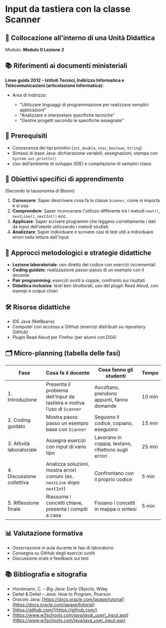 # Input da tastiera con la classe Scanner

## 📌 Collocazione all'interno di una Unità Didattica

Modulo: **Modulo 0 Lezione 2**

## 📚 Riferimenti ai documenti ministeriali

**Linee guida 2012 – Istituti Tecnici, Indirizzo Informatica e Telecomunicazioni (articolazione Informatica):**

* Area di indirizzo:

  * "Utilizzare linguaggi di programmazione per realizzare semplici applicazioni"
  * "Analizzare e interpretare specifiche tecniche"
  * "Gestire progetti secondo le specifiche assegnate"

## 🧠 Prerequisiti

* Conoscenza dei tipi primitivi (`int`, `double`, `char`, `boolean`, `String`)
* Sintassi di base Java: dichiarazione variabili, assegnazioni, stampa con `System.out.println()`
* Uso dell’ambiente di sviluppo (IDE) e compilazione di semplici classi

## 🎯 Obiettivi specifici di apprendimento

(Secondo la tassonomia di Bloom)

1. **Conoscere**: Saper descrivere cosa fa la classe `Scanner`, come si importa e si usa.
2. **Comprendere**: Saper riconoscere l'utilizzo differente tra i metodi `next()`, `nextLine()`, `nextInt()` ecc.
3. **Applicare**: Saper scrivere programmi che leggano correttamente i dati da input dell’utente utilizzando i metodi studiati.
4. **Analizzare**: Saper individuare e scrivere casi di test utili a individuare errori nella lettura dell'input

## 🧩 Approcci metodologici e strategie didattiche

* **Lezione laboratoriale**: uso diretto del codice con esercizi incrementali
* **Coding guidato**: realizzazione passo-passo di un esempio con il docente
* **Pair programming**: esercizi svolti a coppie, confronto sui risultati
* **Didattica inclusiva**: testi ben strutturati, uso del plugin Read Aloud, con esempi e output chiari

## 🛠️ Risorse didattiche

* IDE Java (NetBeans)
* Computer con accesso a GitHub (esercizi distribuiti su repository GitHub)
* Plugin Read Aloud per Firefox (per alunni con DSA)

## 🗂️ Micro-planning (tabella delle fasi)

| Fase                      | Cosa fa il docente                                                       | Cosa fanno gli studenti                              | Tempo  |
| ------------------------- | ------------------------------------------------------------------------ | ---------------------------------------------------- | ------ |
| 1. Introduzione           | Presenta il problema dell’input da tastiera e motiva l’uso di `Scanner`  | Ascoltano, prendono appunti, fanno domande           | 10 min |
| 2. Coding guidato         | Mostra passo passo un esempio base con `Scanner`                         | Seguono il codice, copiano, eseguono                 | 15 min |
| 3. Attività laboratoriale | Assegna esercizi con input di vario tipo                                 | Lavorano in coppia, testano, riflettono sugli errori | 25 min |
| 4. Discussione collettiva | Analizza soluzioni, mostra errori comuni (es. `nextLine` dopo `nextInt`) | Confrontano con il proprio codice                    | 5 min  |
| 5. Riflessione finale     | Riassume i concetti chiave, presenta i compiti a casa                    | Fissano i concetti in mappa o sintesi                | 5 min  |

## 📊 Valutazione formativa

* Osservazione in aula durante le fasi di laboratorio
* Consegna su GitHub degli esercizi svolti
* Discussione orale e feedback sui test

## 📚 Bibliografia e sitografia

* Horstmann, C. – *Big Java: Early Objects*, Wiley
* Deitel & Deitel – *Java: How to Program*, Pearson
* Oracolo Java: [https://docs.oracle.com/javase/tutorial](https://docs.oracle.com/javase/tutorial)
* [https://github.com/](https://github.com/)
* [https://www.w3schools.com/java/java\_user\_input.asp](https://www.w3schools.com/java/java_user_input.asp)


